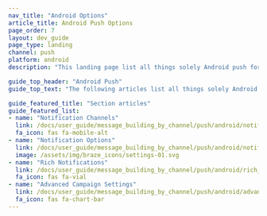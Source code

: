 ```yaml
---
nav_title: "Android Options"
article_title: Android Push Options
page_order: 7
layout: dev_guide
page_type: landing
channel: push
platform: android
description: "This landing page list all things solely Android push for Braze."

guide_top_header: "Android Push"
guide_top_text: "The following articles list all things solely Android push for Braze."

guide_featured_title: "Section articles"
guide_featured_list:
- name: "Notification Channels"
  link: /docs/user_guide/message_building_by_channel/push/android/notification_channels/
  fa_icon: fas fa-mobile-alt
- name: "Notification Options"
  link: /docs/user_guide/message_building_by_channel/push/android/notification_options/
  image: /assets/img/braze_icons/settings-01.svg
- name: "Rich Notifications"
  link: /docs/user_guide/message_building_by_channel/push/android/rich_notifications/
  fa_icon: fas fa-vial
- name: "Advanced Campaign Settings"
  link: /docs/user_guide/message_building_by_channel/push/android/advanced_campaign_settings/
  fa_icon: fas fa-chart-bar
---
```

<br><br>
